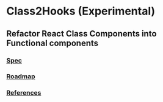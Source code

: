 # Class2Hooks (Experimental)

## Refactor React Class Components into Functional components

### [Spec](SPEC.md)

### [Roadmap](ROADMAP.md)

### [References](REFERENCES.md)

